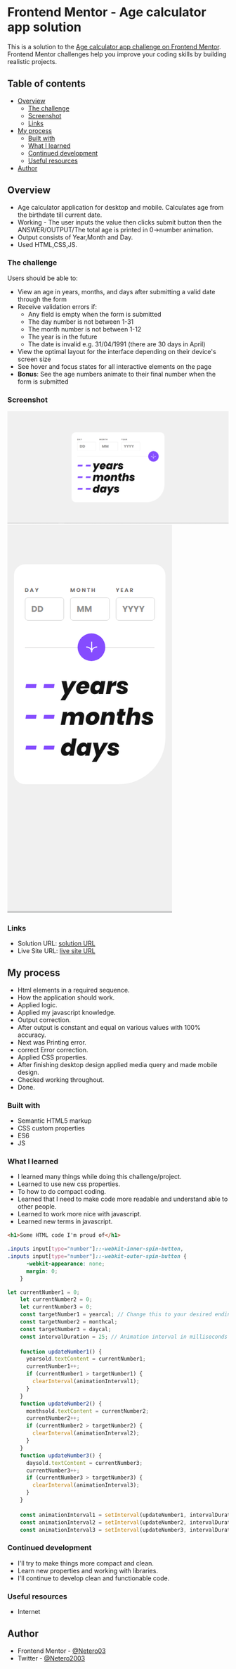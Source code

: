 # Frontend Mentor - Age calculator app solution

This is a solution to the [Age calculator app challenge on Frontend Mentor](https://www.frontendmentor.io/challenges/age-calculator-app-dF9DFFpj-Q). Frontend Mentor challenges help you improve your coding skills by building realistic projects. 

## Table of contents

- [Overview](#overview)
  - [The challenge](#the-challenge)
  - [Screenshot](#screenshot)
  - [Links](#links)
- [My process](#my-process)
  - [Built with](#built-with)
  - [What I learned](#what-i-learned)
  - [Continued development](#continued-development)
  - [Useful resources](#useful-resources)
- [Author](#author)

## Overview

- Age calculator application for desktop and mobile. Calculates age from the birthdate till current date.
- Working - The user inputs the value then clicks submit button then the ANSWER/OUTPUT/The total age is printed in 0->number animation.
- Output consists of Year,Month and Day. 
- Used HTML,CSS,JS.

### The challenge

Users should be able to:

- View an age in years, months, and days after submitting a valid date through the form
- Receive validation errors if:
  - Any field is empty when the form is submitted
  - The day number is not between 1-31
  - The month number is not between 1-12
  - The year is in the future
  - The date is invalid e.g. 31/04/1991 (there are 30 days in April)
- View the optimal layout for the interface depending on their device's screen size
- See hover and focus states for all interactive elements on the page
- **Bonus**: See the age numbers animate to their final number when the form is submitted

### Screenshot

![Desktop Design Image](./screenshots/image.png)
![Mobile Design Image](./screenshots/image2.png)

### Links

- Solution URL: [solution URL](https://github.com/Netero03/Age-calculator-app.git)
- Live Site URL: [live site URL](https://netero03.github.io/Age-calculator-app/)

## My process

- Html elements in a required sequence.
- How the application should work.
- Applied logic.
- Applied my javascript knowledge.
- Output correction.
- After output is constant and equal on various values with 100% accuracy.
- Next was Printing error.
- correct Error correction.
- Applied CSS properties.
- After finishing desktop design applied media query and made mobile design.
- Checked working throughout.
- Done.  

### Built with

- Semantic HTML5 markup
- CSS custom properties
- ES6 
- JS

### What I learned

- I learned many things while doing this challenge/project.
 - Learned to use new css properties.
 - To how to do compact coding.
 - Learned that I need to make code more readable and understand able to other people.
 - Learned to work more nice with javascript.
 - Learned new terms in javascript.

```html
<h1>Some HTML code I'm proud of</h1>
```
```css
.inputs input[type="number"]::-webkit-inner-spin-button,
.inputs input[type="number"]::-webkit-outer-spin-button {
      -webkit-appearance: none;
      margin: 0;
    }
```
```js
let currentNumber1 = 0;
    let currentNumber2 = 0;
    let currentNumber3 = 0;
    const targetNumber1 = yearcal; // Change this to your desired ending number
    const targetNumber2 = monthcal;
    const targetNumber3 = daycal;
    const intervalDuration = 25; // Animation interval in milliseconds

    function updateNumber1() {
      yearsold.textContent = currentNumber1;
      currentNumber1++;
      if (currentNumber1 > targetNumber1) {
        clearInterval(animationInterval1);
      }
    }
    function updateNumber2() {
      monthsold.textContent = currentNumber2;
      currentNumber2++;
      if (currentNumber2 > targetNumber2) {
        clearInterval(animationInterval2);
      }
    }
    function updateNumber3() {
      daysold.textContent = currentNumber3;
      currentNumber3++;
      if (currentNumber3 > targetNumber3) {
        clearInterval(animationInterval3);
      }
    }

    const animationInterval1 = setInterval(updateNumber1, intervalDuration);
    const animationInterval2 = setInterval(updateNumber2, intervalDuration);
    const animationInterval3 = setInterval(updateNumber3, intervalDuration);
```

### Continued development

- I'll try to make things more compact and clean. 
- Learn new properties and working with libraries. 
- I'll continue to develop clean and functionable code.

### Useful resources

- Internet

## Author

- Frontend Mentor - [@Netero03](https://www.frontendmentor.io/profile/yourusername)
- Twitter - [@Netero2003](https://www.twitter.com/Netero2003?s=09)

